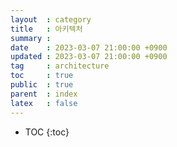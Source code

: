 ```yaml
---
layout  : category
title   : 아키텍처
summary : 
date    : 2023-03-07 21:00:00 +0900
updated : 2023-03-07 21:00:00 +0900
tag     : architecture
toc     : true
public  : true
parent  : index
latex   : false
---
```


* TOC
{:toc}
